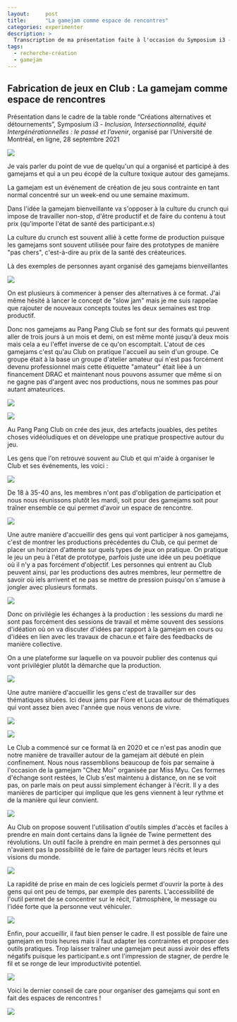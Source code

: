 ```yaml
---
layout:     post
title:      "La gamejam comme espace de rencontres"
categories: experimenter
description: >
  Transcription de ma présentation faite à l'occasion du Symposium i3 - <em>Inclusion, Intersectionnalité, équité Intergénérationnelles : le passé et l’avenir</em> organisé par l'Université de Montréal.
tags:
  - recherche-création
  - gamejam
---
```


## Fabrication de jeux en Club : La gamejam comme espace de rencontres

Présentation dans le cadre de la table ronde “Créations alternatives et détournements”, Symposium i3 - *Inclusion, Intersectionnalité, équité Intergénérationnelles : le passé et l’avenir*, organisé par l’Université de Montréal, en ligne, 28 septembre 2021

![](/img/Gamejami3.jpg)

Je vais parler du point de vue de quelqu'un qui a organisé et participé à des gamejams et qui a un peu écopé de la culture toxique autour des gamejams.

La gamejam est un événement de création de jeu sous contrainte en tant normal concentré sur un week-end ou une semaine maximum.

Dans l'idée la gamejam bienveillante va s'opposer à la culture du crunch qui impose de travailler non-stop, d'être productif et de faire du contenu à tout prix (qu'importe l'état de santé des participant.e.s)

La culture du crunch est souvent allié à cette forme de production puisque les gamejams sont souvent utilisée pour faire des prototypes de manière "pas chers", c'est-à-dire au prix de la santé des créateurices.

Là des exemples de personnes ayant organisé des gamejams bienveillantes 

![](/img/Gamejami31.jpg)

On est plusieurs à commencer à penser des alternatives à ce format. J'ai même hésité à lancer le concept de "slow jam" mais je me suis rappelae que rajouter de nouveaux concepts toutes les deux semaines est trop productif.

Donc nos gamejams au Pang Pang Club se font sur des formats qui peuvent aller de trois jours à un mois et demi, on est même monté jusqu'à deux mois mais cela a eu l'effet inverse de ce qu'on escomptait. L'atout de ces gamejams c'est qu'au Club on pratique l'accueil au sein d'un groupe. Ce groupe était à la base un groupe d'atelier amateur qui n'est pas forcément devenu professionnel mais cette étiquette "amateur" était liée à un financement DRAC et maintenant nous pouvons assumer que même si on ne gagne pas d'argent avec nos productions, nous ne sommes pas pour autant amateurices.

![](/img/Gamejami2.jpg)

![](/img/Gamejami33.jpg)

Au Pang Pang Club on crée des jeux, des artefacts jouables, des petites choses vidéoludiques et on développe une pratique prospective autour du jeu.

Les gens que l'on retrouve souvent au Club et qui m'aide à organiser le Club et ses événements, les voici :

![](/img/Gamejami34.jpg)

De 18 à 35-40 ans, les membres n'ont pas d'obligation de participation et nous nous réunissons plutôt les mardi, soit pour des gamejams soit pour traîner ensemble ce qui permet d'avoir un espace de rencontre.

![](/img/Gamejami35.jpg)

Une autre manière d'accueillir des gens qui vont participer à nos gamejams, c'est de montrer les productions précédentes du Club, ce qui permet de placer un horizon d'attente sur quels types de jeux on pratique. On pratique le jeu un peu à l'état de prototype, parfois juste une idée un peu poétique où il n'y a pas forcément d'objectif. Les personnes qui entrent au Club peuvent ainsi, par les productions des autres membres, leur permettre de savoir où iels arrivent et ne pas se mettre de pression puisqu'on s'amuse à jongler avec plusieurs formats.

![](/img/Gamejami36.jpg)

Donc on privilégie les échanges à la production : les sessions du mardi ne sont pas forcément des sessions de travail et même souvent des sessions d'idéation où on va discuter d'idées par rapport à la gamejam en cours ou d'idées en lien avec les travaux de chacun.e et faire des feedbacks de manière collective. 

On a une plateforme sur laquelle on va pouvoir publier des contenus qui vont privilégier plutôt la démarche que la production.

![](/img/Gamejami37.jpg)

Une autre manière d'accueillir les gens c'est de travailler sur des thématiques situées. Ici deux jams par Flore et Lucas autour de thématiques qui vont assez bien avec l'année que nous venons de vivre.

![](/img/Gamejami38.jpg)

![](/img/Gamejami39.jpg)

Le Club a commencé sur ce format là en 2020 et ce n'est pas anodin que notre manière de travailler autour de la gamejam ait débuté en plein confinement. Nous nous rassemblions beaucoup de fois par semaine à l'occasion de la gamejam "Chez Moi" organisée par Miss Myu. Ces formes d'échange sont restées, le Club s'est maintenu à distance, on ne se voit pas, on parle mais on peut aussi simplement échanger à l'écrit. Il y a des manières de participer qui implique que les gens viennent à leur rythme et de la manière qui leur convient.

![](/img/Gamejami310.jpg)

Au Club on propose souvent l'utilisation d'outils simples d'accès et faciles à prendre en main dont certains dans la lignée de Twine permettent des révolutions. Un outil facile à prendre en main permet à des personnes qui n'avaient pas la possibilité de le faire de partager leurs récits et leurs visions du monde.

![](/img/Gamejami311.jpg)

La rapidité de prise en main de ces logiciels permet d'ouvrir la porte à des gens qui ont peu de temps, par exemple des parents. L'accessibilité de l'outil permet de se concentrer sur le récit, l'atmosphère, le message ou l'idée forte que la personne veut véhiculer.

![](/img/Gamejami312.jpg)

Enfin, pour accueillir, il faut bien penser le cadre. Il est possible de faire une gamejam en trois heures mais il faut adapter les contraintes et proposer des outils pratiques. Trop laisser traîner une gamejam peut aussi avoir des effets négatifs puisque les participant.e.s ont l'impression de stagner, de perdre le fil et se ronge de leur improductivité potentiel.

![](/img/Gamejami313.jpg)

Voici le dernier conseil de care pour organiser des gamejams qui sont en fait des espaces de rencontres !

![](/img/Gamejami314.jpg)